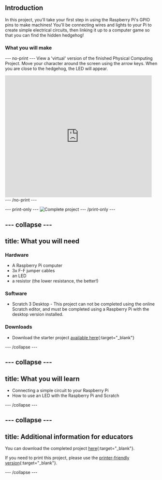 ## Introduction

In this project, you'll take your first step in using the Raspberry Pi's GPIO pins to make machines! You'll be connecting wires and lights to your Pi to create simple electrical circuits, then linking it up to a computer game so that you can find the hidden hedgehog!



### What you will make

--- no-print ---
View a 'virtual' version of the finished Physical Computing Project. Move your character around the screen using the arrow keys. When you are close to the hedgehog, the LED will appear.

<div class="scratch-preview">
  <iframe allowtransparency="true" width="485" height="402" src="https://scratch.mit.edu/projects/embed/492829675/?autostart=false" frameborder="0"></iframe>
</div>
--- /no-print ---

--- print-only ---
![Complete project](images/showcase_static.png)
--- /print-only ---

--- collapse ---
---
title: What you will need
---
### Hardware

+ A Raspberry Pi computer
+ 3x F-F jumper cables
+ an LED
+ a resistor (the lower resistance, the better!)

### Software

+ Scratch 3 Desktop - This project can not be completed using the online Scratch editor, and must be completed using a Raspberry Pi with the desktop version installed.

### Downloads

+ Download the starter project [available here](https://rpf.io/p/en/scratch-led-game-get){:target="_blank"} 

--- /collapse ---

--- collapse ---
---
title: What you will learn
---

+ Connecting a simple circuit to your Raspberry Pi
+ How to use an LED with the Raspberry Pi and Scratch

--- /collapse ---

--- collapse ---
---
title: Additional information for educators
---

You can download the completed project [here](https://rpf.io/p/en/scratch-led-game-get){:target="_blank"}.

If you need to print this project, please use the [printer-friendly version](https://projects.raspberrypi.org/en/projects/scratch-led-game/print){:target="_blank"}.

--- /collapse ---
